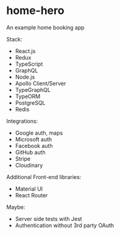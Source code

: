 # home-hero

An example home booking app

Stack:

-   React.js
-   Redux
-   TypeScript
-   GraphQL
-   Node.js
-   Apollo Client/Server
-   TypeGraphQL
-   TypeORM
-   PostgreSQL
-   Redis

Integrations:

-   Google auth, maps
-   Microsoft auth
-   Facebook auth
-   GitHub auth
-   Stripe
-   Cloudinary

Additional Front-end libraries:

-   Material UI
-   React Router

Maybe:

-   Server side tests with Jest
-   Authentication without 3rd party OAuth
